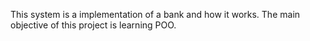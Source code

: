 This system is a implementation of a bank and how it works. The main objective of this project is learning POO.
